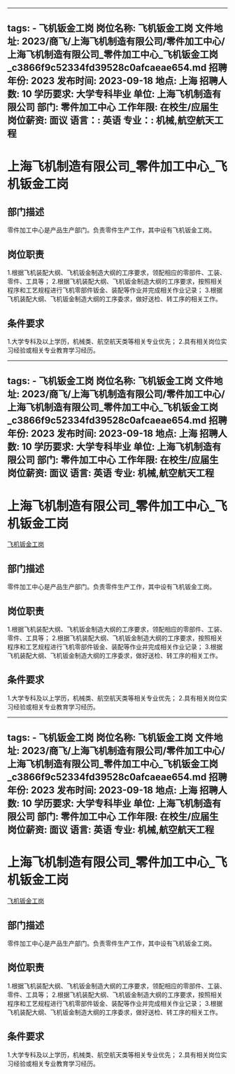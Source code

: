 
---
tags:
    - 飞机钣金工岗
岗位名称: 飞机钣金工岗
文件地址: 2023/商飞/上海飞机制造有限公司/零件加工中心/上海飞机制造有限公司_零件加工中心_飞机钣金工岗_c3866f9c52334fd39528c0afcaeae654.md
招聘年份: 2023
发布时间: 2023-09-18
地点: 上海
招聘人数: 10
学历要求: 大学专科毕业
单位: 上海飞机制造有限公司
部门: 零件加工中心
工作年限: 在校生/应届生
岗位薪资: 面议
语言：: 英语
专业：: 机械,航空航天工程
---

# 上海飞机制造有限公司_零件加工中心_飞机钣金工岗

## 部门描述

零件加工中心是产品生产部门。负责零件生产工作，其中设有飞机钣金工岗。

## 岗位职责

1.根据飞机装配大纲、飞机钣金制造大纲的工序要求，领配相应的零部件、工装、零件、工具等；
 2.根据飞机装配大纲、飞机钣金制造大纲的工序要求，按照相关程序和工艺规程进行飞机零部件钣金、装配等作业并完成相关作业记录；
 3.根据飞机装配大纲、飞机钣金制造大纲的工序委求，做好送检、转工序的相关工作。

 ## 条件要求

1.大学专科及以上学历，机械类、航空航天类等相关专业优先；
 2.具有相关岗位实习经验或相关专业教育学习经历。

---
tags:
    - 飞机钣金工岗
岗位名称: 飞机钣金工岗
文件地址: 2023/商飞/上海飞机制造有限公司/零件加工中心/上海飞机制造有限公司_零件加工中心_飞机钣金工岗_c3866f9c52334fd39528c0afcaeae654.md
招聘年份: 2023
发布时间: 2023-09-18
地点: 上海
招聘人数: 10
学历要求: 大学专科毕业
单位: 上海飞机制造有限公司
部门: 零件加工中心
工作年限: 在校生/应届生
岗位薪资: 面议
语言: 英语
专业: 机械,航空航天工程
---

# 上海飞机制造有限公司_零件加工中心_飞机钣金工岗

[飞机钣金工岗](http://zhaopin.comac.cc/zp/ct/out/position/positionDetail?planid=c3866f9c52334fd39528c0afcaeae654)

## 部门描述

零件加工中心是产品生产部门。负责零件生产工作，其中设有飞机钣金工岗。

## 岗位职责

1.根据飞机装配大纲、飞机钣金制造大纲的工序要求，领配相应的零部件、工装、零件、工具等；
 2.根据飞机装配大纲、飞机钣金制造大纲的工序要求，按照相关程序和工艺规程进行飞机零部件钣金、装配等作业并完成相关作业记录；
 3.根据飞机装配大纲、飞机钣金制造大纲的工序委求，做好送检、转工序的相关工作。

 ## 条件要求

1.大学专科及以上学历，机械类、航空航天类等相关专业优先；
 2.具有相关岗位实习经验或相关专业教育学习经历。

---
tags:
    - 飞机钣金工岗
岗位名称: 飞机钣金工岗
文件地址: 2023/商飞/上海飞机制造有限公司/零件加工中心/上海飞机制造有限公司_零件加工中心_飞机钣金工岗_c3866f9c52334fd39528c0afcaeae654.md
招聘年份: 2023
发布时间: 2023-09-18
地点: 上海
招聘人数: 10
学历要求: 大学专科毕业
单位: 上海飞机制造有限公司
部门: 零件加工中心
工作年限: 在校生/应届生
岗位薪资: 面议
语言: 英语
专业: 机械,航空航天工程
---

# 上海飞机制造有限公司_零件加工中心_飞机钣金工岗

[飞机钣金工岗](http://zhaopin.comac.cc/zp/ct/out/position/positionDetail?planid=c3866f9c52334fd39528c0afcaeae654)


## 部门描述

零件加工中心是产品生产部门。负责零件生产工作，其中设有飞机钣金工岗。

## 岗位职责

1.根据飞机装配大纲、飞机钣金制造大纲的工序要求，领配相应的零部件、工装、零件、工具等；
 2.根据飞机装配大纲、飞机钣金制造大纲的工序要求，按照相关程序和工艺规程进行飞机零部件钣金、装配等作业并完成相关作业记录；
 3.根据飞机装配大纲、飞机钣金制造大纲的工序委求，做好送检、转工序的相关工作。

 ## 条件要求

1.大学专科及以上学历，机械类、航空航天类等相关专业优先；
 2.具有相关岗位实习经验或相关专业教育学习经历。
